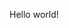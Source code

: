 <!---
T4I644noM3/T4I644noM3 is a ✨ special ✨ repository because its `README.md` (this file) appears on your GitHub profile.
You can click the Preview link to take a look at your changes.
Possible content:
- 👋 Hi, I’m @T4I644noM3
- 👀 I’m interested in ...
- 🌱 I’m currently learning ...
- 💞️ I’m looking to collaborate on ...
- 📫 How to reach me ...
--->

Hello world!
